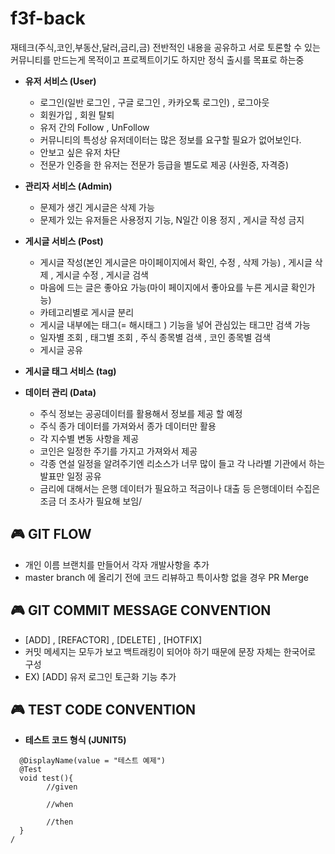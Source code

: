 # f3f-back
재테크(주식,코인,부동산,달러,금리,금) 전반적인 내용을 공유하고 서로 토론할 수 있는 커뮤니티를 만드는게 목적이고 프로젝트이기도 하지만 정식 출시를 목표로 하는중

- **유저 서비스 (User)**
    - 로그인(일반 로그인 , 구글 로그인 , 카카오톡 로그인) , 로그아웃
    - 회원가입 , 회원 탈퇴
    - 유저 간의 Follow , UnFollow
    - 커뮤니티의 특성상 유저데이터는 많은 정보를 요구할 필요가 없어보인다.
    - 안보고 싶은 유저 차단
    - 전문가 인증을 한 유저는 전문가 등급을 별도로 제공 (사원증, 자격증)
    
- **관리자 서비스 (Admin)**
    - 문제가 생긴 게시글은 삭제 가능
    - 문제가 있는 유저들은 사용정지 기능, N일간 이용 정지 , 게시글 작성 금지
    
- **게시글 서비스 (Post)**
    - 게시글 작성(본인 게시글은 마이페이지에서 확인, 수정 , 삭제 가능) , 게시글 삭제 , 게시글 수정 , 게시글 검색
    - 마음에 드는 글은 좋아요 가능(마이 페이지에서 좋아요를 누른 게시글 확인가능)
    - 카테고리별로 게시글 분리
    - 게시글 내부에는 태그(= 해시태그 ) 기능을 넣어 관심있는 태그만 검색 가능
    - 일자별 조회 , 태그별 조회 , 주식 종목별 검색 , 코인 종목별 검색
    - 게시글 공유
- **게시글 태그 서비스 (tag)**    

- **데이터 관리 (Data)**
    - 주식 정보는 공공데이터를 활용해서 정보를 제공 할 예정
    - 주식 종가 데이터를 가져와서 종가 데이터만 활용
    - 각 지수별 변동 사항을 제공
    - 코인은 일정한 주기를 가지고 가져와서 제공
    - 각종 연설 일정을 알려주기엔 리소스가 너무 많이 들고 각 나라별 기관에서 하는 발표만 일정 공유
    - 금리에 대해서는 은행 데이터가 필요하고 적금이나 대출 등 은행데이터 수집은 조금 더 조사가 필요해 보임/

## 🎮 GIT FLOW

   * 개인 이름 브랜치를 만들어서 각자 개발사항을 추가 
   * master branch 에 올리기 전에 코드 리뷰하고 특이사항 없을 경우 PR Merge

## 🎮 GIT COMMIT MESSAGE CONVENTION
   * [ADD] , [REFACTOR] , [DELETE] , [HOTFIX]
   * 커밋 메세지는 모두가 보고 백트래킹이 되어야 하기 때문에 문장 자체는 한국어로 구성 
   * EX) [ADD] 유저 로그인 토근화 기능 추가

## 🎮 TEST CODE CONVENTION
- **테스트 코드 형식 (JUNIT5)**
````
  @DisplayName(value = "테스트 예제")
  @Test
  void test(){
        //given
        
        //when
        
        //then
  }
/
